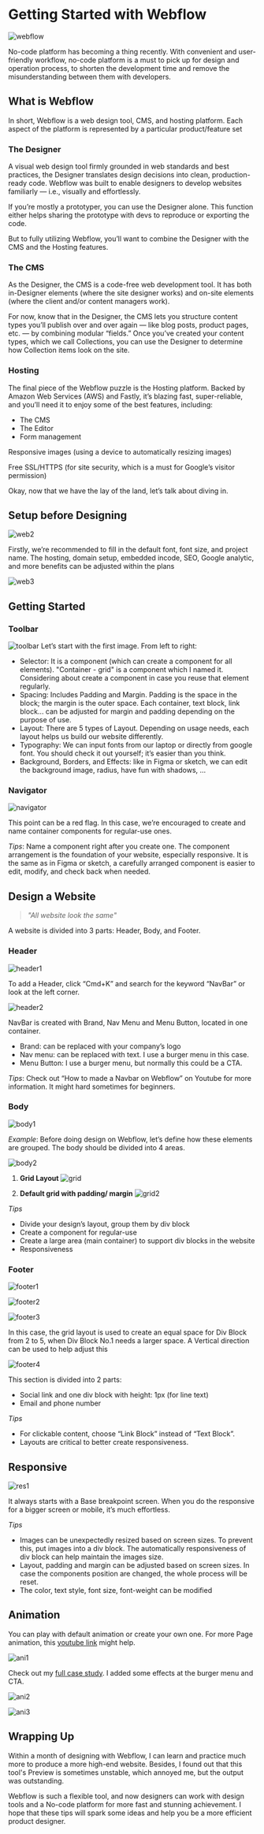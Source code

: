 # Getting Started with Webflow

![webflow](img/webflow1.png)

No-code platform has becoming a thing recently. With convenient and user-friendly workflow, no-code platform is a must to pick up for design and operation process, to shorten the development time and remove the misunderstanding between them with developers.
## What is Webflow
In short, Webflow is a web design tool, CMS, and hosting platform. Each aspect of the platform is represented by a particular product/feature set
### The Designer
A visual web design tool firmly grounded in web standards and best practices, the Designer translates design decisions into clean, production-ready code. Webflow was built to enable designers to develop websites familiarly — i.e., visually and effortlessly.

If you’re mostly a prototyper, you can use the Designer alone. This function either helps sharing the prototype with devs to reproduce or exporting the code.

But to fully utilizing Webflow, you’ll want to combine the Designer with the CMS and the Hosting features.
### The CMS
As the Designer, the CMS is a code-free web development tool. It has both in-Designer elements (where the site designer works) and on-site elements (where the client and/or content managers work).

For now, know that in the Designer, the CMS lets you structure content types you’ll publish over and over again — like blog posts, product pages, etc. — by combining modular “fields.” Once you’ve created your content types, which we call Collections, you can use the Designer to determine how Collection items look on the site.
### Hosting
The final piece of the Webflow puzzle is the Hosting platform. Backed by Amazon Web Services (AWS) and Fastly, it’s blazing fast, super-reliable, and you’ll need it to enjoy some of the best features, including:
- The CMS
- The Editor
- Form management

Responsive images (using a device to automatically resizing images)

Free SSL/HTTPS (for site security, which is a must for Google’s visitor permission)

Okay, now that we have the lay of the land, let’s talk about diving in.
## Setup before Designing
![web2](img/web2.png)

Firstly, we’re recommended to fill in the default font, font size, and project name. The hosting, domain setup, embedded incode, SEO, Google analytic, and more benefits can be adjusted within the plans

![web3](img/web3.png)

## Getting Started
### Toolbar
![toolbar](img/toolbar.png)
Let’s start with the first image. From left to right:

- Selector: It is a component (which can create a component for all elements). "Container - grid" is a component which I named it. Considering about create a component in case you reuse that element regularly.
- Spacing: Includes Padding and Margin. Padding is the space in the block; the margin is the outer space. Each container, text block, link block... can be adjusted for margin and padding depending on the purpose of use.
- Layout: There are 5 types of Layout. Depending on usage needs, each layout helps us build our website differently.
- Typography: We can input fonts from our laptop or directly from google font. You should check it out yourself; it’s easier than you think.
- Background, Borders, and Effects: like in Figma or sketch, we can edit the background image, radius, have fun with shadows, …

### Navigator
![navigator](img/navigator.png)

This point can be a red flag. In this case, we’re encouraged to create and name container components for regular-use ones.

*Tips*: Name a component right after you create one. The component arrangement is the foundation of your website, especially responsive. It is the same as in Figma or sketch, a carefully arranged component is easier to edit, modify, and check back when needed.

## Design a Website
> *"All website look the same"*

A website is divided into 3 parts: Header, Body, and Footer.

### Header
![header1](img/header1.png)

To add a Header, click “Cmd+K” and search for the keyword “NavBar” or look at the left corner.

![header2](img/header2.png)

NavBar is created with Brand, Nav Menu and Menu Button, located in one container.
- Brand: can be replaced with your company’s logo
- Nav menu: can be replaced with text. I use a burger menu in this case.
- Menu Button:  I use a burger menu, but normally this could be a CTA.

*Tips*:  Check out “How to made a Navbar on Webflow” on Youtube for more information. It might hard sometimes for beginners.

### Body
![body1](img/body1.png)

*Example*: Before doing design on Webflow, let’s define how these elements are grouped. The body should be divided into 4 areas.

![body2](img/body2.png)

1. **Grid Layout**
![grid](img/grid.png)

2. **Default grid with padding/ margin**
![grid2](img/grid2.png)

*Tips*
- Divide your design’s layout, group them by div block
- Create a component for regular-use
- Create a large area (main container) to support div blocks in the website
- Responsiveness

### Footer
![footer1](img/footer1.png)

![footer2](img/footer2.png)

![footer3](img/footer3.png)

In this case, the grid layout is used to create an equal space for Div Block from 2 to 5, when Div Block No.1 needs a larger space. A Vertical direction can be used to help adjust this

![footer4](img/footer4.png)

This section is divided into 2 parts:
- Social link and one div block with height: 1px (for line text)
- Email and phone number

*Tips*
- For clickable content, choose “Link Block” instead of “Text Block”.
- Layouts are critical to better create responsiveness.

## Responsive

![res1](img/res1.png)

It always starts with a Base breakpoint screen. When you do the responsive for a bigger screen or mobile, it’s much effortless.

*Tips*
- Images can be unexpectedly resized based on screen sizes. To prevent this, put images into a div block. The automatically responsiveness of div block can help maintain the images size.
- Layout, padding and margin can be adjusted based on screen sizes. In case the components position are changed, the whole process will be reset.
- The color, text style, font size, font-weight can be modified

## Animation

You can play with default animation or create your own one. For more Page animation, this [youtube link](https://www.youtube.com/watch?v=69RRSEHWfCQ&ab_channel=Webflow) might help.

![ani1](img/ani1.png)

Check out my [full case study](https://kiwipay.webflow.io/). I added some effects at the burger menu and CTA.

![ani2](img/ani2.png)

![ani3](img/ani3.png)

## Wrapping Up
Within a month of designing with Webflow, I can learn and practice much more to produce a more high-end website. Besides, I found out that this tool's Preview is sometimes unstable, which annoyed me, but the output was outstanding.

Webflow is such a flexible tool, and now designers can work with design tools and a No-code platform for more fast and stunning achievement. I hope that these tips will spark some ideas and help you be a more efficient product designer.